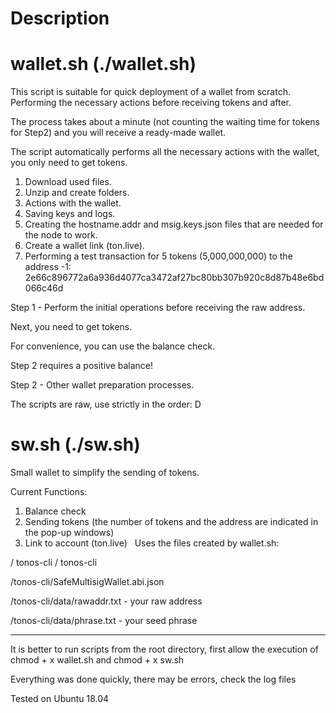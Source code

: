 # Description

# wallet.sh (./wallet.sh)

This script is suitable for quick deployment of a wallet from scratch. Performing the necessary actions before receiving tokens and after.

The process takes about a minute (not counting the waiting time for tokens for Step2) and you will receive a ready-made wallet.

The script automatically performs all the necessary actions with the wallet, you only need to get tokens.

1. Download used files.
2. Unzip and create folders.
3. Actions with the wallet.
4. Saving keys and logs.
5. Creating the hostname.addr and msig.keys.json files that are needed for the node to work.
6. Create a wallet link (ton.live).
7. Performing a test transaction for 5 tokens (5,000,000,000) to the address -1: 2e66c896772a6a936d4077ca3472af27bc80bb307b920c8d87b48e6bd066c46d

Step 1 - Perform the initial operations before receiving the raw address.

Next, you need to get tokens.

For convenience, you can use the balance check.

Step 2 requires a positive balance!

Step 2 - Other wallet preparation processes.

The scripts are raw, use strictly in the order: D

# sw.sh (./sw.sh)

Small wallet to simplify the sending of tokens.

Current Functions:
1. Balance check
2. Sending tokens (the number of tokens and the address are indicated in the pop-up windows)
3. Link to account (ton.live)
 
Uses the files created by wallet.sh:

/ tonos-cli / tonos-cli

/tonos-cli/SafeMultisigWallet.abi.json

/tonos-cli/data/rawaddr.txt - your raw address

/tonos-cli/data/phrase.txt - your seed phrase
_____

It is better to run scripts from the root directory, first allow the execution of chmod + x wallet.sh and chmod + x sw.sh

Everything was done quickly, there may be errors, check the log files

Tested on Ubuntu 18.04
